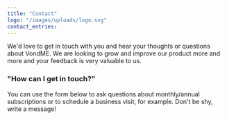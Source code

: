 ```yaml
---
title: "Contact"
logo: "/images/uploads/logo.svg"
contact_entries:
---
```


We'd love to get in touch with you and hear your thoughts or questions
about VondME. We are looking to grow and improve our product more and
more and your feedback is very valuable to us.

<h3 class="f4 b lh-title mb2">"How can I get in touch?"</h3>

You can use the form below to ask questions about monthly/annual subscriptions
or to schedule a business visit, for example. Don't be shy, write a message!
